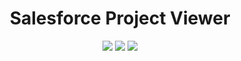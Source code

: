 <h1 align="center">
  Salesforce Project Viewer
</h1>

<p align="center">
  <img src="https://img.shields.io/badge/release-v0.1.0-brightgreen.svg">
  <img src="https://img.shields.io/badge/status-beta-D10000.svg">
  <a href="https://paypal.me/dreadlord"><img src="https://img.shields.io/badge/donate-paypal-blue.svg"></a>
</p>
